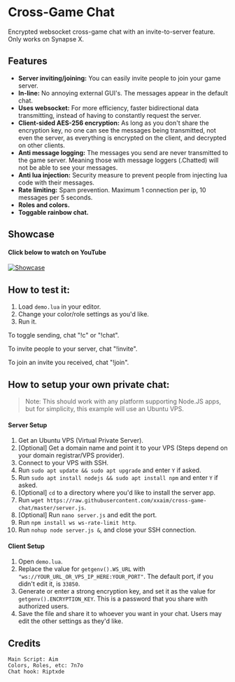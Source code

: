 # Cross-Game Chat
Encrypted websocket cross-game chat with an invite-to-server feature. Only works on Synapse X.

## Features
- **Server inviting/joining:** You can easily invite people to join your game server.
- **In-line:** No annoying external GUI's. The messages appear in the default chat.
- **Uses websocket:** For more efficiency, faster bidirectional data transmitting, instead of having to constantly request the server.
- **Client-sided AES-256 encryption:** As long as you don't share the encryption key, no one can see the messages being transmitted, not even the server, as everything is encrypted on the client, and decrypted on other clients.
- **Anti message logging:** The messages you send are never transmitted to the game server. Meaning those with message loggers (.Chatted) will not be able to see your messages.
- **Anti lua injection:** Security measure to prevent people from injecting lua code with their messages.
- **Rate limiting:** Spam prevention. Maximum 1 connection per ip, 10 messages per 5 seconds.
- **Roles and colors.**
- **Toggable rainbow chat.**

## Showcase
#### Click below to watch on YouTube
[![Showcase](https://i.imgur.com/bWxjAZz.png)](https://www.youtube.com/watch?v=svyqZINPZ54 "Showcase")

## How to test it:
1. Load `demo.lua` in your editor.
2. Change your color/role settings as you'd like.
3. Run it.

To toggle sending, chat "!c" or "!chat".

To invite people to your server, chat "!invite".

To join an invite you received, chat "!join".

## How to setup your own private chat:
> Note: This should work with any platform supporting Node.JS apps, but for simplicity, this example will use an Ubuntu VPS.
#### Server Setup
1. Get an Ubuntu VPS (Virtual Private Server).
2. [Optional] Get a domain name and point it to your VPS (Steps depend on your domain registrar/VPS provider).
3. Connect to your VPS with SSH.
4. Run `sudo apt update && sudo apt upgrade` and enter `Y` if asked.
5. Run `sudo apt install nodejs && sudo apt install npm` and enter `Y` if asked.
6. [Optional] `cd` to a directory where you'd like to install the server app.
7. Run `wget https://raw.githubusercontent.com/xxaim/cross-game-chat/master/server.js`.
8. [Optional] Run `nano server.js` and edit the port.
9. Run `npm install ws ws-rate-limit http`.
10. Run `nohup node server.js &`, and close your SSH connection.
#### Client Setup
1. Open `demo.lua`.
2. Replace the value for `getgenv().WS_URL` with `"ws://YOUR_URL_OR_VPS_IP_HERE:YOUR_PORT"`. The default port, if you didn't edit it, is `33850`.
3. Generate or enter a strong encryption key, and set it as the value for `getgenv().ENCRYPTION_KEY`. This is a password that you share with authorized users.
4. Save the file and share it to whoever you want in your chat. Users may edit the other settings as they'd like.

## Credits
	Main Script: Aim
	Colors, Roles, etc: 7n7o
	Chat hook: Riptxde
